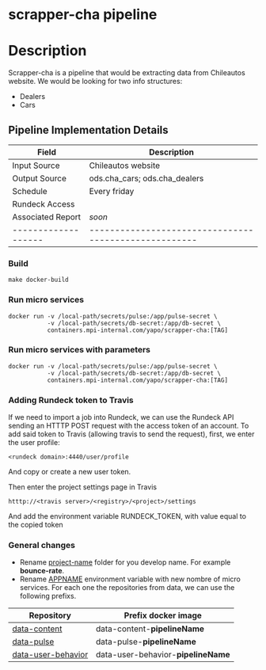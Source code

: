 # scrapper-cha pipeline 

# Description

Scrapper-cha is a pipeline that would be extracting data from Chileautos website.
We would be looking for two info structures:
- Dealers
- Cars

## Pipeline Implementation Details

|   Field           | Description                                         |
|-------------------|-----------------------------------------------------|
| Input Source      | Chileautos website                                  |
| Output Source     | ods.cha_cars; ods.cha_dealers                       |
| Schedule          | Every friday                                        |
| Rundeck Access    |                                                     |
| Associated Report | *soon*                                              |
|-------------------|-----------------------------------------------------|

### Build
```
make docker-build
```

### Run micro services
```
docker run -v /local-path/secrets/pulse:/app/pulse-secret \
           -v /local-path/secrets/db-secret:/app/db-secret \
           containers.mpi-internal.com/yapo/scrapper-cha:[TAG]
```

### Run micro services with parameters

```
docker run -v /local-path/secrets/pulse:/app/pulse-secret \
           -v /local-path/secrets/db-secret:/app/db-secret \
           containers.mpi-internal.com/yapo/scrapper-cha:[TAG]
```

### Adding Rundeck token to Travis

If we need to import a job into Rundeck, we can use the Rundeck API
sending an HTTTP POST request with the access token of an account.
To add said token to Travis (allowing travis to send the request),
first, we enter the user profile:
```
<rundeck domain>:4440/user/profile
```
And copy or create a new user token.

Then enter the project settings page in Travis
```
htttp://<travis server>/<registry>/<project>/settings
```
And add the environment variable RUNDECK_TOKEN, with value equal
to the copied token

### General changes

- Rename [project-name](https://github.mpi-internal.com/Yapo/data-pipeline-base/tree/master/project-name) folder for you develop name. For example **bounce-rate**.
- Rename [APPNAME](https://github.mpi-internal.com/Yapo/data-pipeline-base/blob/d330a8c59c6dff28339d44df57d575abfe145d2c/project-name/scripts/commands/vars.mk#L19) environment variable with new nombre of micro services. For each one the repositories from data, we can use the following prefixs.

| Repository    | Prefix docker image |
| ------------- |-------------|
| [data-content](https://github.mpi-internal.com/Yapo/data-content)      | data-content-**pipelineName** |
| [data-pulse](https://github.mpi-internal.com/Yapo/data-pulse)      | data-pulse-**pipelineName**      |
| [data-user-behavior](https://github.mpi-internal.com/Yapo/data-user-behavior) | data-user-behavior-**pipelineName**      |

